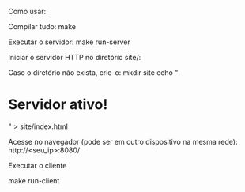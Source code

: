 Como usar:

Compilar tudo:
make

Executar o servidor:
make run-server

Iniciar o servidor HTTP no diretório site/:

Caso o diretório não exista, crie-o:
mkdir site
echo "<h1>Servidor ativo!</h1>" > site/index.html

Acesse no navegador (pode ser em outro dispositivo na mesma rede):
http://<seu_ip>:8080/


Executar o cliente 

make run-client

